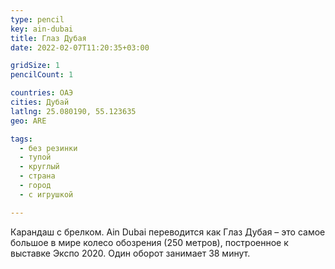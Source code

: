 ```yaml
---
type: pencil
key: ain-dubai
title: Глаз Дубая
date: 2022-02-07T11:20:35+03:00

gridSize: 1
pencilCount: 1

countries: ОАЭ
cities: Дубай
latlng: 25.080190, 55.123635
geo: ARE

tags:
  - без резинки
  - тупой
  - круглый
  - страна
  - город
  - с игрушкой

---
```


Карандаш  с брелком. Ain Dubai переводится как Глаз Дубая – это самое большое в мире колесо обозрения (250 метров), построенное к выставке Экспо 2020. Один оборот занимает 38 минут.
